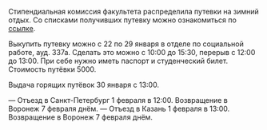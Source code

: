 Стипендиальная комиссия факультета распределила путевки на зимний отдых. Со списками получивших путевку можно ознакомиться по [ссылке](https://vk.com/doc24974484_488877003?hash=7e06b9acce63922039&dl=d9e7b0c24f00530452).

Выкупить путевку можно с 22 по 29 января в отделе по социальной работе, ауд. 337а. Сделать это можно с 10:00 до 15:30, перерыв с 12:00 до 13:00. При себе нужно иметь паспорт и студенческий билет. Стоимость путёвки 5000.

Выдача горящих путёвок 30 января с 13:00.

— Отъезд в Санкт-Петербург 1 февраля в 12:00. Возвращение в Воронеж 7 февраля днём. — Отъезд в Казань 1 февраля в 13:00. Возвращение в Воронеж 7 февраля днём.